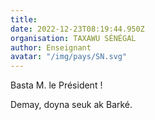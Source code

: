 ```yaml
---
title: 
date: 2022-12-23T08:19:44.950Z
organisation: TAXAWU SÉNÉGAL 
author: Enseignant
avatar: "/img/pays/SN.svg"
---
```


Basta M. le Président !

Demay, doyna seuk ak Barké. 